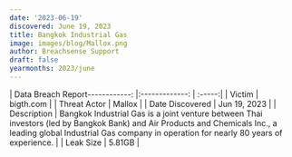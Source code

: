 ```yaml
---
date: '2023-06-19'
discovered: June 19, 2023
title: Bangkok Industrial Gas
image: images/blog/Mallox.png
author: Breachsense Support
draft: false
yearmonths: 2023/june
---
```


| Data Breach Report------------:     |:-------------:    | :-----:|
| Victim      | bigth.com      | 
| Threat Actor      | Mallox      | 
| Date Discovered      | Jun 19, 2023      | 
| Description      | Bangkok Industrial Gas is a joint venture between Thai investors (led by Bangkok Bank) and Air Products and Chemicals Inc., a leading global Industrial Gas company in operation for nearly 80 years of experience.      | 
| Leak Size      | 5.81GB      | 

